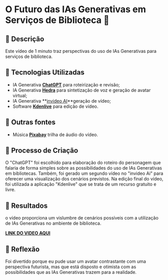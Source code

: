 # O Futuro das IAs Generativas em Serviços de Biblioteca 📖

## 📒 Descrição
Este vídeo de 1 minuto traz perspectivas do uso de IAs Generativas para serviços de biblioteca.

## 🤖 Tecnologias Utilizadas
- IA Generativa **[ChatGPT](https://chat.openai.com)** para roteirização e revisão;
- IA Generativa **[Hedra](https://www.hedra.com/)** para sintetização de voz e geração de avatar virtual;
- IA Generativa **[invideo AI](https://ai.invideo.io/)**geração de vídeo;
- Software **[Kdenlive](https://kdenlive.org/)** para edição de vídeo.

## :musical_note: Outras fontes
- Música **[Pixabay](https://pixabay.com/pt/music/funk-groovy-ambient-funk-201745/)** trilha de áudio do vídeo.


## 🧐 Processo de Criação
O "ChatGPT" foi escolhido para elaboração do roteiro do personagem que falaria de forma simples sobre as possibilidades do uso de IAs Generativas em bibliotecas. Também, foi gerado um segundo vídeo no "invideo Ai" para oferecer uma visualização dos cenários previstos. Na edição final do vídeo, foi utilizada a aplicação "Kdenlive" que se trata de um recurso gratuito e livre.

## 🚀 Resultados
o vídeo proporciona um vislumbre de cenários possíveis com a utilização de IAs Generativas no ambiente de biblioteca.

**[LINK DO VIDEO AQUI](https://youtu.be/U6Ef-gz6k7M)**

## 💭 Reflexão
Foi divertido porque eu pude usar um avatar contrastante com uma perspectiva futurista, mas que está disposto e otimista com as possibilidades que as IAs Generativas trazem para a realidade.
